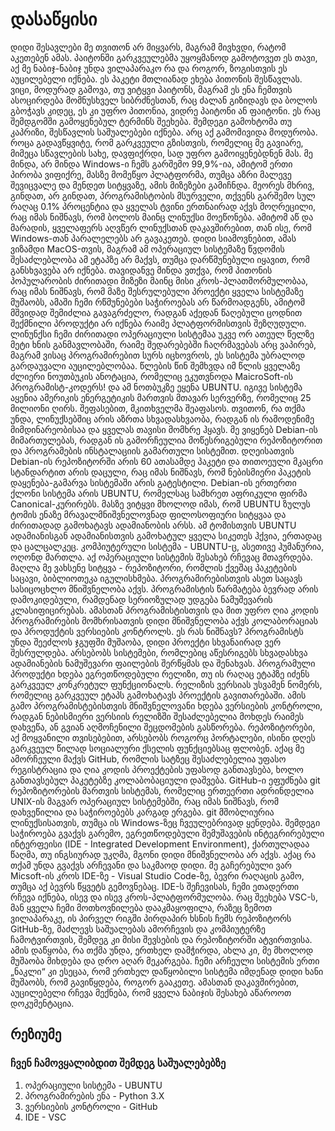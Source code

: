 # დასაწყისი
დიდი შესავლები მე თვითონ არ მიყვარს, მაგრამ მივხვდი, რატომ აკეთებენ ამას. პაიტონში გარკვეულებმა უყოყმანოდ გამოტოვეთ ეს თავი, აქ მე ნაბიჯ-ნაბიჯ უნდა ვილაპარაკო რა და როგორ, ზოგისთვის ეს აუცილებელი იქნება.
ეს პაკეტი მთლიანად ეხება პითონის შესწავლას. ვიცი, მოდურად გამოვა, თუ ვიტყვი პაიტონს, მაგრამ ეს ენა ჩემთვის ასოცირდება მომნუსხველ სიბრძნესთან, რაც ძალან გიზიდავს და ბოლოს გბოჭავს კიდეც, ეს კი უფრო პითონია, ვიდრე პაიტონი ან ფაიტონი. ეს რაც შემდგომში გამოყენებულ ტერმინს შეეხება.
შემდეგი გამოხტომა თუ კაპრიზი, შესწავლის საშუალებები იქნება. არც აქ გამომივიდა მოდურობა. როცა გადავწყვიტე, რომ გარკვეული გზისთვის, რომელიც მე გავიარე, მიმეცა სწავლების სახე, დავფიქრდი, სად უფრო გამოიყენებდნენ მას.
მე მინდა, არ მინდა Windows-ი ჩემს გარშემო 99,9%-ია, ამიტომ ერთი პირობა ვიფიქრე, მასზე მომეწყო პლატფორმა, თუმცა აზრი მალევე შევიცვალე და მენდეთ სიტყვაზე, ამის მიზეზები გამიჩნდა.
მეორეს მხრივ, გინდათ, არ გინდათ, პროგრამისტობის მსურველი, თქვენს გარშემო სულ რაღაც 0.1% პროცენტია და ყველას ტვინი ერთნაირად აქვს მოღრეცილი, რაც იმას ნიშნავს, რომ ბოლოს მაინც ლინუქსი მოეწონება. ამიტომ აწ და მარადის, ყველაფერს აღვწერ ლინუქსთან დაკავშირებით, თან ისე, რომ  Windows-თან პარალელებს არ გავაკეთებ. დიდი სიამოვნებით, ამას ვიზამდი MacOS-თვის, მაგრამ ამ ოპერაციულ სისტემაზე წვდომის შესაძლებლობა ამ ეტაპზე არ მაქვს, თუმცა დარწმუნებული იყავით, რომ განსხვავება არ იქნება. 
თავიდანვე მინდა ვთქვა, რომ პითონის პოპულარობის ძირითადი მიზეზი მაინც მისი კროს-პლათმორმულობაა, რაც იმას ნიშნავს, რომ მაზე შესრულებული პროექტი ყველა სისტემაზე მუშაობს, ამაში ჩემი რწმუნებები საჭიროებას არ წარმოადგენს, ამიტომ მშვიდად შემიძლია გავაგრძელო, რადგან აქედან წაღებული ცოდნით შექმნილი პროდუქტი არ იქნება რაიმე პლატფორმისთვის შეზღუდული.
ლინუნქსი ჩემი ძირითადი ოპერაციული სისტემაა უკვე ორ ათეულ წელზე მეტი ხნის განმავლობაში, რაიმე შედარებებში ჩაღრმავებას არც ვაპირებ, მაგრამ ვისაც პროგრამირებით სურს იცხოვროს, ეს სისტემა უბრალოდ გარდაუვალი აუცილებლობაა. წლების წინ შემხვდა იმ წლის ყველაზე ძლიერი ნოუთბუკის ანოტაცია, რომელიც ეკუთვნოდა MaicroSoft-ის პროგრამისტ-კოდერს! და ამ ნოთბუკზე ეყენა UBUNTU. იგივე სისტემა აყენია ამერიკის ენერგეტიკის მართვის მთავარ სერვერზე, რომელიც 25 მილიონი ღირს. შეფასებით, მკითხველმა შეაფასოს.
თვითონ, რა თქმა უნდა, ლინუქსებშიც არის აზრთა სხვადასხვაობა, რადგან ის რამოდენიმე მიმდინარეობისაა და ყველას თავისი მომხრე ჰყავს. მე ვიყენებ Debian-ის მიმართულებას, რადგან ის გამორჩეულია მოწესრიგებული რეპოზიტორით და პროგრამების ინსტალაციის გამართული სისტემით. დღეისათვის Debian-ის რეპოზიტორში არის 60 ათასამდე პაკეტი და თითოეული მკაცრი სტანდარტით არის დაცული, რაც იმას ნიშნავს, რომ ნებისმიერი პაკეტის დაყენება-გამარვა სისტემაში არის გატესტილი.
Debian-ის ერთერთი ქლონი სისტემა არის UBUNTU, რომელსაც სამხრეთ აფრიკული ფირმა Canonical-კურირებს. მასზე ვიტყვი მხოლოდ იმას, რომ UBUNTU ზულუს ტომის ენაზე მრავალმნიშვნელოვნად ფილოსოფიური სიტყვაა და ძირითადად გამოხატავს ადამიანობის არსს. ამ ტომისთვის UBUNTU ადამიანისგან ადამიანისთვის გამოხატულ ყველა სიკეთეს ჰქვია, ერთადაც და ცალცალკეც. კომპიუტერული სისტემა - UBUNTU-ც, ასეთივე ჰუმანურია, ოღონდ მართლა.
აქ ოპერაციული სისტემის შესახებ რჩევაც მთავრდება.
მაღლა მე ვახსენე სიტყვა - რეპოზიტორი, რომლის ქვეშაც პაკეტების საცავი, ბიბლიოთეკა იგულისხმება. პროგრამირებისთვის ასეთ საცავს სასიცოცხლო მნიშვნელობა აქვს. პროგრამისტის წარმატება ბევრად არის დამოკიდებული, რამდენად სერიოზულად უდგება ნამუშევარის კლასიფიცირებას. ამასთან პროგრამისტისთვის და მით უფრო ღია კოდის პროგრამირების მომხრისათვის დიდი მნიშვნელობა აქვს კოლაბორაციას და პროდუქტის ვერსიების კონტროლს.
ეს რას ნიშნავს? პროგრამისტს უნდა შეეძლოს ჯგუფში მუშაობა, დიდი პროექტი სხვანაირად ვერ შესრულდება. არსებობს სისტემები, რომლებიც აწესრიგებს სხვადასხვა ადამიანების ნამუშევარი ფაილების შერწყმას და შენახვას. პროგრამული პროდუქტი ხდება ეგრეთწოდებული რელიზი, თუ ის რაღაც ეტაპზე იძენს გარკვეულ კონკრეტულ ფუნქციონალს. რელიზის ვერსიას უსვამენ ნომერს, რომელიც გარკვეულ ეტაპს გამოხატავს პროექტის გავითარებაში. ამის გამო პროგრამისტებისთვის მნიშვნელოვანი ხდება ვერსიების კონტროლი, რადგან ნებისმიერი ვერსიის რელიზში შესაძლებელია მოხდეს რაიმეს დახვეწა, ან გვიან აღმოჩენილი შეცდომების გასწორება. 
რეპოზიტორები, აქ მოყვანილი თვისებებით, არსებობს როგორც პორტალები, ისინი დღეს გარკვეულ წილად სოციალური ქსელის ფუნქციებსაც ფლობენ. აქაც მე ამორჩეული მაქვს GitHub, რომლის სატზეც შესაძლებელია უფასო რეგისტრაცია და ღია კოდის პროექტების უფასოდ განთავსება, ხოლო განთავსებულ პაკეტებზე კოლაბობაციული დაშვება.
GitHub-ი ეფუძნება git რეპოზიტორების მართვის სისტემას, რომელიც ერთეერთი ადრინდელია UNIX-ის მაგვარ ოპერაციულ სისტემებში, რაც იმას ნიშნავს, რომ დახვეწილია და საჭიროებებს კარგად ერგება. git მშობლიურია ლინუქსისათვის, თუმცა ის Windows-ზეც ჩვეულებრივად ყენდება.
შემდეგი საჭიროება გვაქვს გარემო, ეგრეთწოდებული შემუშავების ინტეგრირებული ინტერფეისი (IDE - Integrated Development Environment), ქართულადაა წაღმა, თუ ინგსიურად უკღმა, მგონი დიდი მნიშვნელობა არ აქვს. აქაც რა თქამ უნდა გვაქვს არჩევანი და საკმაოდ დიდი. მე გაჩერებული ვარ Micsoft-ის კროს IDE-ზე - Visual Studio Code-ზე, ბევრი რაღაცის გამო, თუმცა აქ ბევრს წყვეტს გემოვნებაც. IDE-ს შეჩევისას, ჩემი ეთადერთი რჩევა იქნება, ისევ და ისევ კროს-პლატფორმულობა. 
რაც შეეხება VSC-ს, მან ყველა ჩემი მოთხოვნილება დააკმაყოფილა, რაზეც ზემოთ ვილაპარაკე, ის პირველ რიგში პირდაპირ ხსნის ჩემს რეპოზიტორს GitHub-ზე, მაძლევს საშუალებას ამორჩევის და კომპიუტერზე ჩამოტვირთვის, შემდეგ კი მისი შევსების და რეპოზიტორში ატვირთვისა. ამის დაწყობა, რა თქმა უნდა, ერთხელ დამჭირდა, ახლა კი, მე მხოლოდ მუშაობა მიხდება და დრო აღარ მეკარგება. ჩემი არჩეული სისტემის ერთი „ნაკლი“ კი ესეცაა, რომ ერთხელ დაწყობილი სისტემა იმდენად დიდი ხანი მუშაობს, რომ გავიწყდება, როგორ გააკეთე. ამასთან დაკავშირებით, აუცილებელი რჩევა მექნება, რომ ყველა ნაბიჯის შესახებ აწაროოთ დოკუმენტაცია.
## რეზიუმე
### ჩვენ ჩამოვყალიბდით შემდეგ საშუალებებზე
1. ოპერაციული სისტემა - UBUNTU
2. პროგრამირების ენა - Python 3.X
3. ვერსიების კონტროლი - GitHub
4. IDE - VSC
